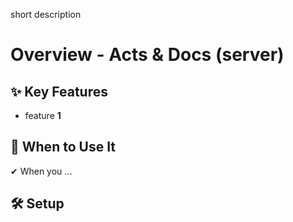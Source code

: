 short description

# Overview - Acts & Docs (server)

## ✨ Key Features

- feature **1**

## 📌 When to Use It

✔ When you ...

## 🛠️ Setup
